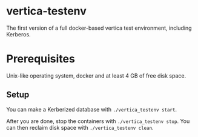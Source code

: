 # vertica-testenv
The first version of a full docker-based vertica test environment, including Kerberos.

# Prerequisites
Unix-like operating system, docker and at least 4 GB of free disk space.

## Setup

You can make a Kerberized database with `./vertica_testenv start`.

After you are done, stop the containers with `./vertica_testenv stop`. You can then reclaim disk space with `./vertica_testenv clean`.
